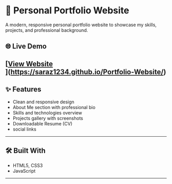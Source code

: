 # 💼 Personal Portfolio Website

A modern, responsive personal portfolio website to showcase my skills, projects, and professional background.

## 🌐 Live Demo
[[View Website](https://your-username.github.io/your-portfolio-repo/)  
](https://saraz1234.github.io/Portfolio-Website/)
---

## ✨ Features

-  Clean and responsive design
-  About Me section with professional bio
-  Skills and technologies overview
-  Projects gallery with screenshots
-  Downloadable Resume (CV)
-  social links

---

## 🛠️ Built With

- HTML5, CSS3  
- JavaScript  

---


